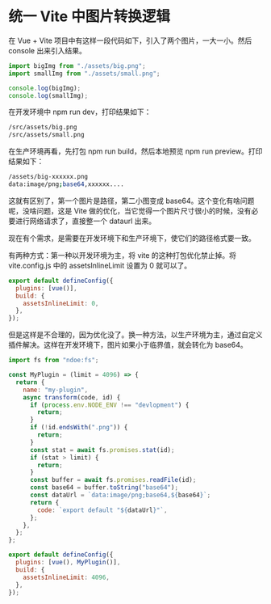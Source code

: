 # 统一 Vite 中图片转换逻辑

在 Vue + Vite 项目中有这样一段代码如下，引入了两个图片，一大一小。然后 console 出来引入结果。

```js
import bigImg from "./assets/big.png";
import smallImg from "./assets/small.png";

console.log(bigImg);
console.log(smallImg);
```

在开发环境中 npm run dev，打印结果如下：

```bash
/src/assets/big.png
/src/assets/small.png
```

在生产环境再看，先打包 npm run build，然后本地预览 npm run preview。打印结果如下：

```bash
/assets/big-xxxxxx.png
data:image/png;base64,xxxxxx....
```

这就有区别了，第一个图片是路径，第二小图变成 base64。这个变化有啥问题呢，没啥问题，这是 Vite 做的优化，当它觉得一个图片尺寸很小的时候，没有必要进行网络请求了，直接整一个 dataurl 出来。

现在有个需求，是需要在开发环境下和生产环境下，使它们的路径格式要一致。

有两种方式：第一种以开发环境为主，将 vite 的这种打包优化禁止掉。将 vite.config.js 中的 assetsInlineLimit 设置为 0 就可以了。

```js
export default defineConfig({
  plugins: [vue()],
  build: {
    assetsInlineLimit: 0,
  },
});
```

但是这样是不合理的，因为优化没了。换一种方法，以生产环境为主，通过自定义插件解决。这样在开发环境下，图片如果小于临界值，就会转化为 base64。

```js
import fs from "ndoe:fs";

const MyPlugin = (limit = 4096) => {
  return {
    name: "my-plugin",
    async transform(code, id) {
      if (process.env.NODE_ENV !== "devlopment") {
        return;
      }
      if (!id.endsWith(".png")) {
        return;
      }
      const stat = await fs.promises.stat(id);
      if (stat > limit) {
        return;
      }
      const buffer = await fs.promises.readFile(id);
      const base64 = buffer.toString("base64");
      const dataUrl = `data:image/png;base64,${base64}`;
      return {
        code: `export default "${dataUrl}"`,
      };
    },
  };
};

export default defineConfig({
  plugins: [vue(), MyPlugin()],
  build: {
    assetsInlineLimit: 4096,
  },
});
```
